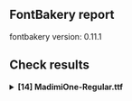 ## FontBakery report

fontbakery version: 0.11.1

<h2>Check results</h2><details><summary><b>[14] MadimiOne-Regular.ttf</b></summary><div><details><summary>💔 <b>ERROR:</b> Check Google Fonts glyph coverage. (<a href="https://font-bakery.readthedocs.io/en/stable/fontbakery/profiles/googlefonts.html#com.google.fonts/check/glyph_coverage">com.google.fonts/check/glyph_coverage</a>)</summary><div>


* 💔 **ERROR** Failed with ImportError: cannot import name 'unicodes_per_glyphset' from 'glyphsets.definitions' (/home/runner/work/madimi/madimi/venv-test/lib/python3.10/site-packages/glyphsets/definitions/__init__.py)
```
  File "/home/runner/work/madimi/madimi/venv-test/lib/python3.10/site-packages/fontbakery/checkrunner.py", line 170, in _exec_check
    results.extend(list(result))
  File "/home/runner/work/madimi/madimi/venv-test/lib/python3.10/site-packages/fontbakery/profiles/googlefonts.py", line 1076, in com_google_fonts_check_glyph_coverage
    glyphsets_fulfilled = get_glyphsets_fulfilled(ttFont)
  File "/home/runner/work/madimi/madimi/venv-test/lib/python3.10/site-packages/fontbakery/profiles/googlefonts_conditions.py", line 748, in get_glyphsets_fulfilled
    from glyphsets.definitions import unicodes_per_glyphset, glyphset_definitions

``` [code: failed-check]
</div></details><details><summary>💔 <b>ERROR:</b> Shapes languages in all GF glyphsets. (<a href="https://font-bakery.readthedocs.io/en/stable/fontbakery/profiles/googlefonts.html#com.google.fonts/check/glyphsets/shape_languages">com.google.fonts/check/glyphsets/shape_languages</a>)</summary><div>


* 💔 **ERROR** Failed with ImportError: cannot import name 'unicodes_per_glyphset' from 'glyphsets.definitions' (/home/runner/work/madimi/madimi/venv-test/lib/python3.10/site-packages/glyphsets/definitions/__init__.py)
```
  File "/home/runner/work/madimi/madimi/venv-test/lib/python3.10/site-packages/fontbakery/checkrunner.py", line 170, in _exec_check
    results.extend(list(result))
  File "/home/runner/work/madimi/madimi/venv-test/lib/python3.10/site-packages/fontbakery/profiles/googlefonts.py", line 3543, in com_google_fonts_check_glyphsets_shape_languages
    glyphsets_fulfilled = get_glyphsets_fulfilled(ttFont)
  File "/home/runner/work/madimi/madimi/venv-test/lib/python3.10/site-packages/fontbakery/profiles/googlefonts_conditions.py", line 748, in get_glyphsets_fulfilled
    from glyphsets.definitions import unicodes_per_glyphset, glyphset_definitions

``` [code: failed-check]
</div></details><details><summary>⚠ <b>WARN:</b> Checking OS/2 achVendID. (<a href="https://font-bakery.readthedocs.io/en/stable/fontbakery/profiles/googlefonts.html#com.google.fonts/check/vendor_id">com.google.fonts/check/vendor_id</a>)</summary><div>


* ⚠ **WARN** OS/2 VendorID value '    ' is not yet recognized. If you registered it recently, then it's safe to ignore this warning message. Otherwise, you should set it to your own unique 4 character code, and register it with Microsoft at https://www.microsoft.com/typography/links/vendorlist.aspx
 [code: unknown]
</div></details><details><summary>⚠ <b>WARN:</b> Check for codepoints not covered by METADATA subsets. (<a href="https://font-bakery.readthedocs.io/en/stable/fontbakery/profiles/googlefonts.html#com.google.fonts/check/metadata/unreachable_subsetting">com.google.fonts/check/metadata/unreachable_subsetting</a>)</summary><div>


* ⚠ **WARN** The following codepoints supported by the font are not covered by
    any subsets defined in the font's metadata file, and will never
    be served. You can solve this by either manually adding additional
    subset declarations to METADATA.pb, or by editing the glyphset
    definitions.

 * U+02C7 CARON: try adding one of: yi, tifinagh, canadian-aboriginal
 * U+02D8 BREVE: try adding one of: yi, canadian-aboriginal
 * U+02D9 DOT ABOVE: try adding one of: yi, canadian-aboriginal
 * U+02DB OGONEK: try adding one of: yi, canadian-aboriginal
 * U+02DD DOUBLE ACUTE ACCENT: not included in any glyphset definition
 * U+0302 COMBINING CIRCUMFLEX ACCENT: try adding one of: coptic, math, cherokee, tifinagh
 * U+0306 COMBINING BREVE: try adding one of: old-permic, tifinagh
 * U+0307 COMBINING DOT ABOVE: try adding one of: old-permic, malayalam, coptic, syriac, canadian-aboriginal, math, tifinagh, tai-le
 * U+030A COMBINING RING ABOVE: try adding syriac
 * U+030B COMBINING DOUBLE ACUTE ACCENT: try adding one of: osage, cherokee
 * U+030C COMBINING CARON: try adding one of: cherokee, tai-le
 * U+0312 COMBINING TURNED COMMA ABOVE: not included in any glyphset definition
 * U+0326 COMBINING COMMA BELOW: not included in any glyphset definition
 * U+0327 COMBINING CEDILLA: not included in any glyphset definition
 * U+0328 COMBINING OGONEK: not included in any glyphset definition
 * U+2021 DOUBLE DAGGER: try adding adlam
 * U+2205 EMPTY SET: try adding math
 * U+221E INFINITY: try adding math
 * U+2248 ALMOST EQUAL TO: try adding math
 * U+2260 NOT EQUAL TO: try adding math
 * U+2264 LESS-THAN OR EQUAL TO: try adding math
 * U+2265 GREATER-THAN OR EQUAL TO: try adding math
 * U+FB01 LATIN SMALL LIGATURE FI: not included in any glyphset definition
 * U+FB02 LATIN SMALL LIGATURE FL: not included in any glyphset definition

Or you can add the above codepoints to one of the subsets supported by the font: `cyrillic-ext`, `greek-ext`, `latin`, `latin-ext` [code: unreachable-subsetting]
</div></details><details><summary>⚠ <b>WARN:</b> Is there kerning info for non-ligated sequences? (<a href="https://font-bakery.readthedocs.io/en/stable/fontbakery/profiles/googlefonts.html#com.google.fonts/check/kerning_for_non_ligated_sequences">com.google.fonts/check/kerning_for_non_ligated_sequences</a>)</summary><div>


* ⚠ **WARN** GPOS table lacks kerning info for the following non-ligated sequences:

	- f + i

	- i + l [code: lacks-kern-info]
</div></details><details><summary>⚠ <b>WARN:</b> Ensure fonts have ScriptLangTags declared on the 'meta' table. (<a href="https://font-bakery.readthedocs.io/en/stable/fontbakery/profiles/googlefonts.html#com.google.fonts/check/meta/script_lang_tags">com.google.fonts/check/meta/script_lang_tags</a>)</summary><div>


* ⚠ **WARN** This font file does not have a 'meta' table. [code: lacks-meta-table]
</div></details><details><summary>⚠ <b>WARN:</b> Check if each glyph has the recommended amount of contours. (<a href="https://font-bakery.readthedocs.io/en/stable/fontbakery/profiles/universal.html#com.google.fonts/check/contour_count">com.google.fonts/check/contour_count</a>)</summary><div>


* ⚠ **WARN** This check inspects the glyph outlines and detects the total number of contours in each of them. The expected values are infered from the typical ammounts of contours observed in a large collection of reference font families. The divergences listed below may simply indicate a significantly different design on some of your glyphs. On the other hand, some of these may flag actual bugs in the font such as glyphs mapped to an incorrect codepoint. Please consider reviewing the design and codepoint assignment of these to make sure they are correct.

The following glyphs do not have the recommended number of contours:

	- Glyph name: Eth	Contours detected: 3	Expected: 2

	- Glyph name: ae	Contours detected: 4	Expected: 3

	- Glyph name: Dcroat	Contours detected: 3	Expected: 2

	- Glyph name: dcroat	Contours detected: 3	Expected: 2

	- Glyph name: hbar	Contours detected: 2	Expected: 1

	- Glyph name: oe	Contours detected: 4	Expected: 3

	- Glyph name: Dcroat	Contours detected: 3	Expected: 2

	- Glyph name: Eth	Contours detected: 3	Expected: 2

	- Glyph name: ae	Contours detected: 4	Expected: 3

	- Glyph name: dcroat	Contours detected: 3	Expected: 2

	- Glyph name: fi	Contours detected: 2	Expected: 3

	- Glyph name: fl	Contours detected: 1	Expected: 2

	- Glyph name: hbar	Contours detected: 2	Expected: 1

	- Glyph name: oe	Contours detected: 4	Expected: 3
 [code: contour-count]
</div></details><details><summary>⚠ <b>WARN:</b> Check math signs have the same width. (<a href="https://font-bakery.readthedocs.io/en/stable/fontbakery/profiles/universal.html#com.google.fonts/check/math_signs_width">com.google.fonts/check/math_signs_width</a>)</summary><div>


* ⚠ **WARN** The most common width is 559 among a set of 7 math glyphs.
The following math glyphs have a different width, though:

Width = 474:
greater, less

Width = 517:
multiply

Width = 571:
approxequal

Width = 484:
greaterequal, lessequal
 [code: width-outliers]
</div></details><details><summary>⚠ <b>WARN:</b> Check accent of Lcaron, dcaron, lcaron, tcaron (derived from com.google.fonts/check/alt_caron) (<a href="https://font-bakery.readthedocs.io/en/stable/fontbakery/profiles/universal.html#com.google.fonts/check/alt_caron">com.google.fonts/check/alt_caron</a>)</summary><div>


* ⚠ **WARN** lcaron is decomposed and therefore could not be checked. Please check manually. [code: decomposed-outline]
* ⚠ **WARN** tcaron is decomposed and therefore could not be checked. Please check manually. [code: decomposed-outline]
</div></details><details><summary>⚠ <b>WARN:</b> Are there any misaligned on-curve points? (<a href="https://font-bakery.readthedocs.io/en/stable/fontbakery/profiles/Outline Correctness Checks.html#com.google.fonts/check/outline_alignment_miss">com.google.fonts/check/outline_alignment_miss</a>)</summary><div>


* ⚠ **WARN** The following glyphs have on-curve points which have potentially incorrect y coordinates:

	* quotedbl (U+0022): X=356.0,Y=702.0 (should be at cap-height 700?)

	* quotedbl (U+0022): X=122.0,Y=702.0 (should be at cap-height 700?)

	* numbersign (U+0023): X=80.0,Y=0.5 (should be at baseline 0?)

	* numbersign (U+0023): X=372.0,Y=0.5 (should be at baseline 0?)

	* dollar (U+0024): X=153.5,Y=-1.5 (should be at baseline 0?)

	* percent (U+0025): X=171.0,Y=1.5 (should be at baseline 0?)

	* percent (U+0025): X=132.0,Y=-2.0 (should be at baseline 0?)

	* quotesingle (U+0027): X=122.0,Y=702.0 (should be at cap-height 700?)

	* slash (U+002F): X=55.0,Y=-1.0 (should be at baseline 0?)

	* three (U+0033): X=136.0,Y=1.0 (should be at baseline 0?)

	* four (U+0034): X=201.5,Y=699.0 (should be at cap-height 700?)

	* J (U+004A): X=106.0,Y=-1.5 (should be at baseline 0?)

	* M (U+004D): X=455.0,Y=2.0 (should be at baseline 0?)

	* S (U+0053): X=158.0,Y=-2.0 (should be at baseline 0?)

	* backslash (U+005C): X=373.0,Y=-1.0 (should be at baseline 0?)

	* g (U+0067): X=325.0,Y=-1.0 (should be at baseline 0?)

	* h (U+0068): X=224.0,Y=499.0 (should be at x-height 500?)

	* v (U+0076): X=201.5,Y=0.5 (should be at baseline 0?)

	* v (U+0076): X=54.0,Y=499.5 (should be at x-height 500?)

	* v (U+0076): X=287.0,Y=1.0 (should be at baseline 0?)

	* w (U+0077): X=137.5,Y=499.0 (should be at x-height 500?)

	* w (U+0077): X=431.0,Y=498.0 (should be at x-height 500?)

	* x (U+0078): X=85.5,Y=-1.5 (should be at baseline 0?)

	* x (U+0078): X=389.0,Y=1.0 (should be at baseline 0?)

	* y (U+0079): X=144.5,Y=498.5 (should be at x-height 500?)

	* y (U+0079): X=465.5,Y=498.5 (should be at x-height 500?)

	* braceleft (U+007B): X=303.0,Y=702.0 (should be at cap-height 700?)

	* braceright (U+007D): X=80.0,Y=702.0 (should be at cap-height 700?)

	* sterling (U+00A3): X=474.5,Y=698.0 (should be at cap-height 700?)

	* paragraph (U+00B6): X=187.5,Y=700.5 (should be at cap-height 700?)

	* paragraph (U+00B6): X=363.0,Y=701.5 (should be at cap-height 700?)

	* Ccedilla (U+00C7): X=253.0,Y=1.0 (should be at baseline 0?)

	* Ccedilla (U+00C7): X=419.0,Y=0.5 (should be at baseline 0?)

	* Oslash (U+00D8): X=406.5,Y=702.0 (should be at cap-height 700?)

	* germandbls (U+00DF): X=121.0,Y=702.0 (should be at cap-height 700?)

	* atilde (U+00E3): X=238.0,Y=701.5 (should be at cap-height 700?)

	* eth (U+00F0): X=489.0,Y=698.0 (should be at cap-height 700?)

	* ntilde (U+00F1): X=268.0,Y=701.5 (should be at cap-height 700?)

	* otilde (U+00F5): X=249.0,Y=701.5 (should be at cap-height 700?)

	* ccaron (U+010D): X=95.0,Y=701.0 (should be at cap-height 700?)

	* ccaron (U+010D): X=438.0,Y=701.0 (should be at cap-height 700?)

	* ecaron (U+011B): X=79.0,Y=701.0 (should be at cap-height 700?)

	* ecaron (U+011B): X=422.0,Y=701.0 (should be at cap-height 700?)

	* gbreve (U+011F): X=325.0,Y=-1.0 (should be at baseline 0?)

	* gdotaccent (U+0121): X=325.0,Y=-1.0 (should be at baseline 0?)

	* uni0123 (U+0123): X=325.0,Y=-1.0 (should be at baseline 0?)

	* lacute (U+013A): X=191.0,Y=1008.0 (should be at ascender 1010?)

	* ncaron (U+0148): X=114.0,Y=701.0 (should be at cap-height 700?)

	* ncaron (U+0148): X=457.0,Y=701.0 (should be at cap-height 700?)

	* rcaron (U+0159): X=38.0,Y=701.0 (should be at cap-height 700?)

	* rcaron (U+0159): X=381.0,Y=701.0 (should be at cap-height 700?)

	* Sacute (U+015A): X=158.0,Y=-2.0 (should be at baseline 0?)

	* Scedilla (U+015E): X=137.0,Y=1.0 (should be at baseline 0?)

	* Scaron (U+0160): X=158.0,Y=-2.0 (should be at baseline 0?)

	* scaron (U+0161): X=63.0,Y=701.0 (should be at cap-height 700?)

	* scaron (U+0161): X=406.0,Y=701.0 (should be at cap-height 700?)

	* zcaron (U+017E): X=65.0,Y=701.0 (should be at cap-height 700?)

	* zcaron (U+017E): X=408.0,Y=701.0 (should be at cap-height 700?)

	* florin (U+0192): X=537.0,Y=698.0 (should be at cap-height 700?)

	* uni0218 (U+0218): X=158.0,Y=-2.0 (should be at baseline 0?)

	* circumflex (U+02C6): X=312.0,Y=702.0 (should be at cap-height 700?)

	* circumflex (U+02C6): X=70.0,Y=702.0 (should be at cap-height 700?)

	* caron (U+02C7): X=20.0,Y=701.0 (should be at cap-height 700?)

	* caron (U+02C7): X=363.0,Y=701.0 (should be at cap-height 700?)

	* tilde (U+02DC): X=189.0,Y=701.5 (should be at cap-height 700?)

	* tildecomb (U+0303): X=169.0,Y=701.5 (should be at cap-height 700?)

	* uni030C (U+030C): X=4.0,Y=701.0 (should be at cap-height 700?)

	* uni030C (U+030C): X=347.0,Y=701.0 (should be at cap-height 700?)

	* trademark (U+2122): X=509.0,Y=702.0 (should be at cap-height 700?)

	* trademark (U+2122): X=763.0,Y=702.0 (should be at cap-height 700?) [code: found-misalignments]
</div></details><details><summary>⚠ <b>WARN:</b> Are any segments inordinately short? (<a href="https://font-bakery.readthedocs.io/en/stable/fontbakery/profiles/Outline Correctness Checks.html#com.google.fonts/check/outline_short_segments">com.google.fonts/check/outline_short_segments</a>)</summary><div>


* ⚠ **WARN** The following glyphs have segments which seem very short:

	* percent (U+0025) contains a short segment B<<509.0,663.0>-<513.0,669.0>-<515.0,671.0>>

	* ampersand (U+0026) contains a short segment B<<588.0,304.0>-<588.0,300.0>-<587.5,295.5>>

	* ampersand (U+0026) contains a short segment B<<587.5,295.5>-<587.0,291.0>-<586.0,287.0>>

	* slash (U+002F) contains a short segment B<<53.0,-19.0>-<53.0,-14.0>-<53.5,-9.5>>

	* slash (U+002F) contains a short segment B<<53.5,-9.5>-<54.0,-5.0>-<55.0,-1.0>>

	* slash (U+002F) contains a short segment B<<375.0,726.0>-<375.0,722.0>-<375.0,716.5>>

	* slash (U+002F) contains a short segment B<<375.0,716.5>-<375.0,711.0>-<373.0,706.0>>

	* five (U+0035) contains a short segment B<<205.0,591.0>-<205.0,592.0>-<203.0,575.5>>

	* five (U+0035) contains a short segment B<<187.0,443.5>-<185.0,427.0>-<185.0,427.0>>

	* at (U+0040) contains a short segment B<<607.5,-90.0>-<620.0,-104.0>-<620.0,-118.0>>

	* Z (U+005A) contains a short segment B<<355.0,561.0>-<368.0,568.0>-<366.0,568.0>>

	* Z (U+005A) contains a short segment B<<241.0,144.5>-<232.0,139.0>-<233.0,139.0>>

	* backslash (U+005C) contains a short segment B<<373.0,-1.0>-<375.0,-5.0>-<375.0,-9.5>>

	* backslash (U+005C) contains a short segment B<<375.0,-9.5>-<375.0,-14.0>-<375.0,-19.0>>

	* backslash (U+005C) contains a short segment B<<55.0,706.0>-<54.0,711.0>-<53.5,716.5>>

	* backslash (U+005C) contains a short segment B<<53.5,716.5>-<53.0,722.0>-<53.0,726.0>>

	* f (U+0066) contains a short segment L<<98.0,379.0>--<84.0,379.0>>

	* f (U+0066) contains a short segment L<<98.0,500.0>--<98.0,504.0>>

	* f (U+0066) contains a short segment L<<301.0,762.0>--<301.0,762.0>>

	* f (U+0066) contains a short segment B<<301.0,762.0>-<302.0,762.0>-<303.0,762.0>>

	* f (U+0066) contains a short segment B<<304.0,762.0>-<307.0,762.0>-<310.0,762.0>>

	* Eogonek (U+0118) contains a short segment L<<512.0,63.0>--<512.0,63.0>>

	* eogonek (U+0119) contains a short segment L<<443.0,74.0>--<443.0,74.0>>

	* eogonek (U+0119) contains a short segment B<<443.0,74.0>-<443.0,72.0>-<443.0,73.0>>

	* eogonek (U+0119) contains a short segment B<<443.0,72.0>-<443.0,70.0>-<443.0,68.0>>

	* eogonek (U+0119) contains a short segment L<<405.0,10.0>--<405.0,10.0>>

	* Iogonek (U+012E) contains a short segment B<<216.0,59.0>-<216.0,54.0>-<216.0,50.0>>

	* Zacute (U+0179) contains a short segment B<<355.0,561.0>-<368.0,568.0>-<366.0,568.0>>

	* Zacute (U+0179) contains a short segment B<<241.0,144.5>-<232.0,139.0>-<233.0,139.0>>

	* Zdotaccent (U+017B) contains a short segment B<<355.0,561.0>-<368.0,568.0>-<366.0,568.0>>

	* Zdotaccent (U+017B) contains a short segment B<<241.0,144.5>-<232.0,139.0>-<233.0,139.0>>

	* Zcaron (U+017D) contains a short segment B<<355.0,561.0>-<368.0,568.0>-<366.0,568.0>>

	* Zcaron (U+017D) contains a short segment B<<241.0,144.5>-<232.0,139.0>-<233.0,139.0>>

	* florin (U+0192) contains a short segment L<<193.0,379.0>--<179.0,379.0>>

	* florin (U+0192) contains a short segment L<<193.0,500.0>--<193.0,504.0>>

	* uni1E9E (U+1E9E) contains a short segment B<<259.0,372.0>-<259.0,381.0>-<263.0,391.0>>

	* uni1E9E (U+1E9E) contains a short segment B<<364.0,543.0>-<371.0,554.0>-<368.0,561.0>>

	* uni1E9E (U+1E9E) contains a short segment B<<368.0,561.0>-<365.0,568.0>-<354.0,568.0>>

	* Euro (U+20AC) contains a short segment B<<48.0,333.0>-<48.0,340.0>-<48.0,347.0>>

	* Euro (U+20AC) contains a short segment B<<198.0,347.0>-<198.0,339.0>-<198.0,333.0>>

	* emptyset (U+2205) contains a short segment L<<397.0,599.0>--<392.0,599.0>>

	* notequal (U+2260) contains a short segment L<<463.0,496.0>--<471.0,496.0>>

	* fi (U+FB01) contains a short segment L<<98.0,379.0>--<84.0,379.0>>

	* fi (U+FB01) contains a short segment L<<98.0,500.0>--<98.0,504.0>>

	* fl (U+FB02) contains a short segment L<<98.0,379.0>--<84.0,379.0>>

	* fl (U+FB02) contains a short segment L<<98.0,500.0>--<98.0,504.0>> [code: found-short-segments]
</div></details><details><summary>⚠ <b>WARN:</b> Do outlines contain any jaggy segments? (<a href="https://font-bakery.readthedocs.io/en/stable/fontbakery/profiles/Outline Correctness Checks.html#com.google.fonts/check/outline_jaggy_segments">com.google.fonts/check/outline_jaggy_segments</a>)</summary><div>


* ⚠ **WARN** The following glyphs have jaggy segments:

	* Lcaron (U+013D): B<<377.5,549.0>-<375.0,556.0>-<376.0,572.0>>/B<<376.0,572.0>-<376.0,569.0>-<383.5,611.5>> = 3.576334374997269

	* b (U+0062): B<<198.5,490.5>-<195.0,472.0>-<188.0,451.0>>/B<<188.0,451.0>-<207.0,482.0>-<240.5,495.0>> = 13.069317896282163

	* d (U+0064): B<<325.0,495.0>-<358.0,482.0>-<377.0,451.0>>/B<<377.0,451.0>-<370.0,472.0>-<366.5,490.5>> = 13.069317896282163

	* dcaron (U+010F): B<<325.0,495.0>-<358.0,482.0>-<377.0,451.0>>/B<<377.0,451.0>-<370.0,472.0>-<366.5,490.5>> = 13.069317896282163

	* dcaron (U+010F): B<<536.5,549.0>-<534.0,556.0>-<535.0,572.0>>/B<<535.0,572.0>-<535.0,569.0>-<542.5,611.5>> = 3.576334374997269

	* dcroat (U+0111): B<<325.0,495.0>-<358.0,482.0>-<377.0,451.0>>/B<<377.0,451.0>-<370.0,472.0>-<366.5,490.5>> = 13.069317896282163

	* h (U+0068): B<<199.0,523.0>-<193.0,497.0>-<179.0,469.0>>/B<<179.0,469.0>-<196.0,490.0>-<224.0,499.0>> = 12.425942865427455

	* hbar (U+0127): B<<199.0,523.0>-<193.0,497.0>-<179.0,469.0>>/B<<179.0,469.0>-<196.0,490.0>-<224.0,499.0>> = 12.425942865427455

	* p (U+0070): B<<237.5,7.0>-<204.0,22.0>-<185.0,53.0>>/B<<185.0,53.0>-<192.0,33.0>-<195.5,14.0>> = 12.21422050001543

	* q (U+0071): B<<366.5,14.0>-<370.0,33.0>-<377.0,53.0>>/B<<377.0,53.0>-<358.0,22.0>-<325.0,7.0>> = 12.21422050001543

	* thorn (U+00FE): B<<240.5,7.0>-<207.0,22.0>-<188.0,53.0>>/B<<188.0,53.0>-<195.0,33.0>-<198.5,14.0>> = 12.21422050001543

	* trademark (U+2122): B<<159.0,617.0>-<164.0,621.0>-<177.0,623.0>>/L<<177.0,623.0>--<80.0,623.0>> = 8.746162262555211

	* z (U+007A): B<<243.0,154.0>-<225.0,126.0>-<202.0,122.0>>/L<<202.0,122.0>--<372.0,122.0>> = 9.865806943084365

	* zacute (U+017A): B<<243.0,154.0>-<225.0,126.0>-<202.0,122.0>>/L<<202.0,122.0>--<372.0,122.0>> = 9.865806943084365

	* zcaron (U+017E): B<<243.0,154.0>-<225.0,126.0>-<202.0,122.0>>/L<<202.0,122.0>--<372.0,122.0>> = 9.865806943084365

	* zdotaccent (U+017C): B<<243.0,154.0>-<225.0,126.0>-<202.0,122.0>>/L<<202.0,122.0>--<372.0,122.0>> = 9.865806943084365 [code: found-jaggy-segments]
</div></details><details><summary>⚠ <b>WARN:</b> Ensure dotted circle glyph is present and can attach marks. (<a href="https://font-bakery.readthedocs.io/en/stable/fontbakery/profiles/Shaping Checks.html#com.google.fonts/check/dotted_circle">com.google.fonts/check/dotted_circle</a>)</summary><div>


* ⚠ **WARN** No dotted circle glyph present [code: missing-dotted-circle]
</div></details><details><summary>⚠ <b>WARN:</b> Ensure soft_dotted characters lose their dot when combined with marks that replace the dot. (<a href="https://font-bakery.readthedocs.io/en/stable/fontbakery/profiles/Shaping Checks.html#com.google.fonts/check/soft_dotted">com.google.fonts/check/soft_dotted</a>)</summary><div>


* ⚠ **WARN** The dot of soft dotted characters used in orthographies _must_ disappear in the following strings: į̀ į́ į̂ į̃ į̄ į̌

The dot of soft dotted characters _should_ disappear in other cases, for example: į̆ į̇ į̈ į̊ į̋ į̒ į̣̀ į̣́ į̣̂ į̣̃ į̣̄ į̣̆ į̣̇ į̣̈ į̣̊ į̣̋ į̣̌ į̣̒ į̦̀ į̦́

Your font fully covers the following languages that require the soft-dotted feature: Lithuanian (Latn, 2,357,094 speakers), Dutch (Latn, 31,709,104 speakers), Ekpeye (Latn, 226,000 speakers), Ebira (Latn, 2,200,000 speakers), Igbo (Latn, 27,823,640 speakers). 

Your font does *not* cover the following languages that require the soft-dotted feature: Sar (Latn, 500,000 speakers), Basaa (Latn, 332,940 speakers), Ejagham (Latn, 120,000 speakers), Navajo (Latn, 166,319 speakers), Fur (Latn, 1,230,163 speakers), Mundani (Latn, 34,000 speakers), Lugbara (Latn, 2,200,000 speakers), Cicipu (Latn, 44,000 speakers), Ngbaka (Latn, 1,020,000 speakers), Yala (Latn, 200,000 speakers), Mango (Latn, 77,000 speakers), Gulay (Latn, 250,478 speakers), Koonzime (Latn, 40,000 speakers), Belarusian (Cyrl, 10,064,517 speakers), Ma’di (Latn, 584,000 speakers), Mfumte (Latn, 79,000 speakers), Nateni (Latn, 100,000 speakers), Ijo, Southeast (Latn, 2,471,000 speakers), Southern Kisi (Latn, 360,000 speakers), Avokaya (Latn, 100,000 speakers), Aghem (Latn, 38,843 speakers), South Central Banda (Latn, 244,000 speakers), Bete-Bendi (Latn, 100,000 speakers), Ukrainian (Cyrl, 29,273,587 speakers), Dan (Latn, 1,099,244 speakers), Zapotec (Latn, 490,000 speakers), Nzakara (Latn, 50,000 speakers), Kpelle, Guinea (Latn, 622,000 speakers), Kom (Latn, 360,685 speakers), Makaa (Latn, 221,000 speakers), Dii (Latn, 71,000 speakers), Bafut (Latn, 158,146 speakers). [code: soft-dotted]
</div></details><br></div></details>

### Summary

| 💔 ERROR | ☠ FATAL | 🔥 FAIL | ⚠ WARN | 💤 SKIP | ℹ INFO | 🍞 PASS | 🔎 DEBUG |
|:-----:|:-----:|:-----:|:-----:|:-----:|:-----:|:-----:|:-----:|
| 2 | 0 | 0 | 12 | 124 | 7 | 115 | 0 |
| 1% | 0% | 0% | 5% | 48% | 3% | 44% | 0% |

**Note:** The following loglevels were omitted in this report:
* **SKIP**
* **INFO**
* **PASS**
* **DEBUG**
